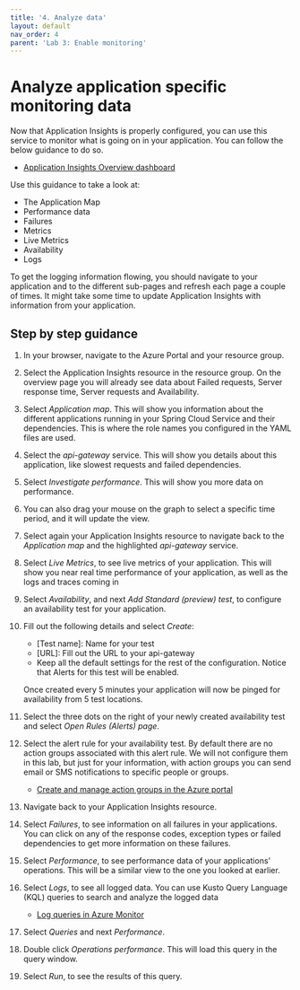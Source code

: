 ```yaml
---
title: '4. Analyze data'
layout: default
nav_order: 4
parent: 'Lab 3: Enable monitoring'
---
```


# Analyze application specific monitoring data

Now that Application Insights is properly configured, you can use this service to monitor what is going on in your application. You can follow the below guidance to do so.

- [Application Insights Overview dashboard](https://learn.microsoft.com/azure/azure-monitor/app/overview-dashboard)

Use this guidance to take a look at:
- The Application Map
- Performance data
- Failures
- Metrics
- Live Metrics
- Availability
- Logs

To get the logging information flowing, you should navigate to your application and to the different sub-pages and refresh each page a couple of times. It might take some time to update Application Insights with information from your application.

## Step by step guidance

1. In your browser, navigate to the Azure Portal and your resource group.

1. Select the Application Insights resource in the resource group. On the overview page you will already see data about Failed requests, Server response time, Server requests and Availability.

1. Select _Application map_. This will show you information about the different applications running in your Spring Cloud Service and their dependencies. This is where the role names you configured in the YAML files are used.

1. Select the _api-gateway_ service. This will show you details about this application, like slowest requests and failed dependencies.

1. Select _Investigate performance_. This will show you more data on performance. 

1. You can also drag your mouse on the graph to select a specific time period, and it will update the view.

1. Select again your Application Insights resource to navigate back to the _Application map_ and the highlighted _api-gateway_ service.

1. Select _Live Metrics_, to see live metrics of your application. This will show you near real time performance of your application, as well as the logs and traces coming in

1. Select _Availability_, and next _Add Standard (preview) test_, to configure an availability test for your application.

1. Fill out the following details and select _Create_: 

   - [Test name]: Name for your test
   - [URL]: Fill out the URL to your api-gateway
   - Keep all the default settings for the rest of the configuration. Notice that Alerts for this test will be enabled.

   Once created every 5 minutes your application will now be pinged for availability from 5 test locations.

1. Select the three dots on the right of your newly created availability test and select _Open Rules (Alerts) page_.

1. Select the alert rule for your availability test. By default there are no action groups associated with this alert rule. We will not configure them in this lab, but just for your information, with action groups you can send email or SMS notifications to specific people or groups.
    
   - [Create and manage action groups in the Azure portal](https://docs.microsoft.com/en-us/azure/azure-monitor/alerts/action-groups) 

1. Navigate back to your Application Insights resource.

1. Select _Failures_, to see information on all failures in your applications. You can click on any of the response codes, exception types or failed dependencies to get more information on these failures.

1. Select _Performance_, to see performance data of your applications' operations. This will be a similar view to the one you looked at earlier.

1.  Select _Logs_, to see all logged data. You can use Kusto Query Language (KQL) queries to search and analyze the logged data
    
    - [Log queries in Azure Monitor](https://docs.microsoft.com/en-us/azure/azure-monitor/logs/log-query-overview) 

1.  Select _Queries_ and next _Performance_.

1.  Double click _Operations performance_. This will load this query in the query window.

1.  Select _Run_, to see the results of this query.



